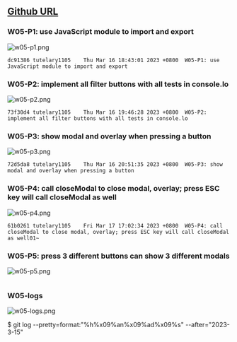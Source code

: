 ## [Github URL](https://github.com/tutelary1105/1112-1N-js-demo-211411011)

### W05-P1: use JavaScript module to import and export

![w05-p1.png](https://izfkkkxjvqncdvyzzpkv.supabase.co/storage/v1/object/public/demo-11/md_1N_img/w05-p1.png)

```
dc91386 tutelary1105    Thu Mar 16 18:43:01 2023 +0800  W05-P1: use JavaScript module to import and export
```

### W05-P2: implement all filter buttons with all tests in console.lo

![w05-p2.png](https://izfkkkxjvqncdvyzzpkv.supabase.co/storage/v1/object/public/demo-11/md_1N_img/w05-p2.png)

```
73f30d4 tutelary1105    Thu Mar 16 19:46:28 2023 +0800  W05-P2: implement all filter buttons with all tests in console.lo
```

### W05-P3: show modal and overlay when pressing a button

![w05-p3.png](https://izfkkkxjvqncdvyzzpkv.supabase.co/storage/v1/object/public/demo-11/md_1N_img/w05-p3.png)

```
72d5da8 tutelary1105    Thu Mar 16 20:51:35 2023 +0800  W05-P3: show modal and overlay when pressing a button
```

### W05-P4: call closeModal to close modal, overlay; press ESC key will call closeModal as well

![w05-p4.png](https://izfkkkxjvqncdvyzzpkv.supabase.co/storage/v1/object/public/demo-11/md_1N_img/w05-p4.png)

```
61b0261 tutelary1105    Fri Mar 17 17:02:34 2023 +0800  W05-P4: call closeModal to close modal, overlay; press ESC key will call closeModal as well01~
```

### W05-P5:  press 3 different buttons can show 3 different modals

![w05-p5.png](https://izfkkkxjvqncdvyzzpkv.supabase.co/storage/v1/object/public/demo-11/md_1N_img/w05-p5.png)

```

```

### W05-logs

![w05-logs.png](https://izfkkkxjvqncdvyzzpkv.supabase.co/storage/v1/object/public/demo-11/md_1N_img/w05-logs.png)

$ git log --pretty=format:"%h%x09%an%x09%ad%x09%s" --after="2023-3-15"
